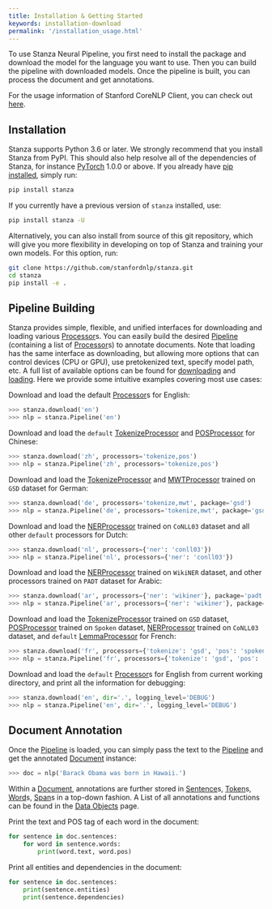 ```yaml
---
title: Installation & Getting Started
keywords: installation-download
permalink: '/installation_usage.html'
---
```


To use Stanza Neural Pipeline, you first need to install the package and download the model for the language you want to use. Then you can build the pipeline with downloaded models. Once the pipeline is built, you can process the document and get annotations.

For the usage information of Stanford CoreNLP Client, you can check out [here](corenlp_client.md).

## Installation

Stanza supports Python 3.6 or later. We strongly recommend that you install Stanza from PyPI. This should also help resolve all of the dependencies of Stanza, for instance [PyTorch](https://pytorch.org/) 1.0.0 or above. If you already have [pip installed](https://pip.pypa.io/en/stable/installing/), simply run:
```bash
pip install stanza
```

If you currently have a previous version of `stanza` installed, use:
```bash
pip install stanza -U
```

Alternatively, you can also install from source of this git repository, which will give you more flexibility in developing on top of Stanza and training your own models. For this option, run:
```bash
git clone https://github.com/stanfordnlp/stanza.git
cd stanza
pip install -e .
```

## Pipeline Building

Stanza provides simple, flexible, and unified interfaces for downloading and loading various [Processor](pipeline.md#processors)s. You can easily build the desired [Pipeline](pipeline.md#pipeline) (containing a list of [Processor](pipeline.md#processors)s) to annotate documents. Note that loading has the same interface as downloading, but allowing more options that can control devices (CPU or GPU), use pretokenized text, specify model path, etc. A full list of available options can be found for [downloading](models#downloading-and-using-models) and [loading](pipeline.md#pipeline). Here we provide some intuitive examples covering most use cases:

Download and load the default [Processor](pipeline.md#processors)s for English:
```python
>>> stanza.download('en')
>>> nlp = stanza.Pipeline('en')
```

Download and load the `default` [TokenizeProcessor](tokenize.md) and [POSProcessor](pos.md) for Chinese:
```python
>>> stanza.download('zh', processors='tokenize,pos')
>>> nlp = stanza.Pipeline('zh', processors='tokenize,pos')
```

Download and load the [TokenizeProcessor](tokenize.md) and [MWTProcessor](mwt.md) trained on `GSD` dataset for German:
```python
>>> stanza.download('de', processors='tokenize,mwt', package='gsd')
>>> nlp = stanza.Pipeline('de', processors='tokenize,mwt', package='gsd')
```

Download and load the [NERProcessor](ner.md) trained on `CoNLL03` dataset and all other `default` processors for Dutch:
```python
>>> stanza.download('nl', processors={'ner': 'conll03'})
>>> nlp = stanza.Pipeline('nl', processors={'ner': 'conll03'})
```

Download and load the [NERProcessor](ner.md) trained on `WikiNER` dataset, and other processors trained on `PADT` dataset for Arabic:
```python
>>> stanza.download('ar', processors={'ner': 'wikiner'}, package='padt')
>>> nlp = stanza.Pipeline('ar', processors={'ner': 'wikiner'}, package='padt')
```

Download and load the [TokenizeProcessor](tokenize.md) trained on `GSD` dataset, [POSProcessor](pos.md) trained on `Spoken` dataset, [NERProcessor](ner.md) trained on `CoNLL03` dataset, and `default` [LemmaProcessor](lemma.md) for French:
```python
>>> stanza.download('fr', processors={'tokenize': 'gsd', 'pos': 'spoken', 'ner': 'conll03', 'lemma': 'default'}, package=None)
>>> nlp = stanza.Pipeline('fr', processors={'tokenize': 'gsd', 'pos': 'spoken', 'ner': 'conll03', 'lemma': 'default'}, package=None)
```

Download and load the `default` [Processor](pipeline.md#processors)s for English from current working directory, and print all the information for debugging:
```python
>>> stanza.download('en', dir='.', logging_level='DEBUG')
>>> nlp = stanza.Pipeline('en', dir='.', logging_level='DEBUG')
```

## Document Annotation

Once the [Pipeline](pipeline.md#pipeline) is loaded, you can simply pass the text to the [Pipeline](pipeline.md#pipeline) and get the annotated [Document](data_objects#document) instance:

```python
>>> doc = nlp('Barack Obama was born in Hawaii.')
```

Within a [Document](data_objects#document), annotations are further stored in [Sentence](data_objects#sentence)s, [Token](data_objects#token)s, [Word](data_objects#word)s, [Span](data_objects#span)s in a top-down fashion. A List of all annotations and functions can be found in the [Data Objects](data_objects#document) page.

Print the text and POS tag of each word in the document:
```python
for sentence in doc.sentences:
    for word in sentence.words:
        print(word.text, word.pos)
```

Print all entities and dependencies in the document:
```python
for sentence in doc.sentences:
    print(sentence.entities)
    print(sentence.dependencies)
```
